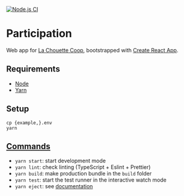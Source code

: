 [![Node.js CI](https://github.com/lachouettecoop/participation/actions/workflows/node.js.yml/badge.svg)](https://github.com/lachouettecoop/participation/actions/workflows/node.js.yml)

# Participation

Web app for [La Chouette Coop](https://lachouettecoop.fr/), bootstrapped with [Create React App](https://github.com/facebook/create-react-app).

## Requirements

- [Node](https://nodejs.org/)
- [Yarn](https://yarnpkg.com/)

## Setup

    cp {example,}.env
    yarn

## [Commands](https://create-react-app.dev/docs/available-scripts/)

- `yarn start`: start development mode
- `yarn lint`: check linting (TypeScript + Eslint + Prettier)
- `yarn build`: make production bundle in the `build` folder
- `yarn test`: start the test runner in the interactive watch mode
- `yarn eject`: see [documentation](https://create-react-app.dev/docs/available-scripts/#npm-run-eject)
